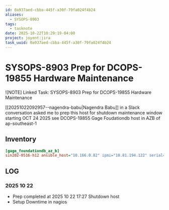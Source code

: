 ```yaml
---
id: 0a937aed-cbba-445f-a30f-79fa024f4b24
aliases:
  - SYSOPS-8903
tags:
  - tasknote
date: 2025-10-22T10:29:19-04:00
project: joyent:jira
task_uuid: 0a937aed-cbba-445f-a30f-79fa024f4b24
---
```


# SYSOPS-8903 Prep for DCOPS-19855 Hardware Maintenance

![NOTE] Linked Task: SYSOPS-8903 Prep for DCOPS-19855 Hardware Maintenance

[[20251022092957--nagendra-babu|Nagendra Babu]]
in a Slack conversation asked me to prep this host for shutdown maintenance window starting OCT 24 2025  see DCOPS-19855
Gage Foudationdb host in AZB of ap-southeast-1

## Inventory

``` ini
[gage_foundationdb_az_b]
sin202-0516-h12 ansible_host="10.166.0.82" ipmi="10.81.194.122" serial=A352784X8B14077
```


## LOG
### 2025 10 22
- Prep completed at 2025 10 22 17:27 Shutdown host
- Setup Downtime in nagios

